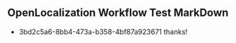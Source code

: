 ## OpenLocalization Workflow Test MarkDown
* 3bd2c5a6-8bb4-473a-b358-4bf87a923671 thanks!

<!--HONumber=Sep16_HO1-->


